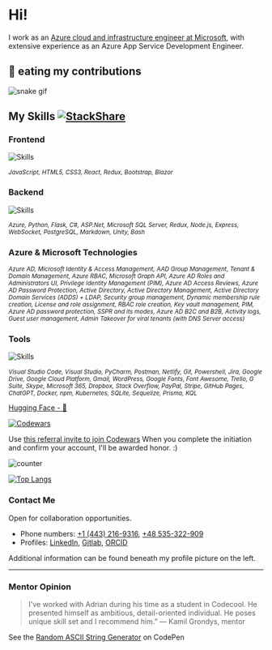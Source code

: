 # Hi! 

I work as an [Azure cloud and infrastructure engineer at Microsoft](https://answers.microsoft.com/en-us/profile/ca9af111-9a5c-4a07-afb3-1764833fa741), with extensive experience as an Azure App Service Development Engineer.
<!--
Currently leading a team working on an app for people to share and rate what it is like to live at rental properties: 

[![README Card](https://github-readme-stats.vercel.app/api/pin/?username=abenteuerzeit&repo=tenant-talk&theme=radical)](https://github.com/abenteuerzeit/tenant-talk.git)


I am working on implementing a Japanese Card Game called [Hanafuda]
(https://en.wikipedia.org/wiki/Hanafuda) with `Next.js`: 

[![README Card](https://github-readme-stats.vercel.app/api/pin/?username=abenteuerzeit&repo=hanafuda&theme=radical)](https://github.com/abenteuerzeit/hanafuda.git)
-->

## :snake: eating my contributions 

![snake gif](https://github.com/abenteuerzeit/abenteuerzeit/blob/output/github-contribution-grid-snake.svg)

## My Skills  [![StackShare](http://img.shields.io/badge/tech-stack-0690fa.svg?style=flat)](https://stackshare.io/abenteuerzeit/my-stack) 

### Frontend

![Skills](https://skillicons.dev/icons?i=js,html,css,react,redux,bootstrap&theme=dark&perline=3)

*<sub>JavaScript, HTML5, CSS3, React, Redux, Bootstrap, Blazor </sub>*

### Backend

![Skills](https://skillicons.dev/icons?i=azure,py,flask,cs,dotnet,redux,nodejs,express,postgres,php,md,bash,unity&theme=dark&perline=5)

*<sub>Azure, Python, Flask, C#, ASP.Net, Microsoft SQL Server, Redux, Node.js, Express, WebSocket, PostgreSQL, Markdown, Unity, Bash</sub>*

### Azure & Microsoft Technologies

*<sub>Azure AD, Microsoft Identity & Access Management, AAD Group Management, Tenant & Domain Management, Azure RBAC, Microsoft Graph API, Azure AD Roles and Administrators UI, Privilege Identity Management (PIM), Azure AD Access Reviews, Azure AD Password Protection, Active Directory, Active Directory Management, Active Directory Domain Services (ADDS) + LDAP, Security group management, Dynamic membership rule creation, License and role assignment, RBAC role creation, Key vault management, PIM, Azure AD password protection, SSPR and its modes, Azure AD B2C and B2B, Activity logs, Guest user management, Admin Takeover for viral tenants (with DNS Server access)</sub>*

### Tools

![Skills](https://skillicons.dev/icons?i=vscode,visualstudio,postman,netlify,git,powershell,sqlite,sequelize,prisma&theme=dark&perline=6)

*<sub>Visual Studio Code, Visual Studio, PyCharm, Postman, Netlify, Git, Powershell, Jira, Google Drive, Google Cloud Platform, Gmail, WordPress, Google Fonts, Font Awesome, Trello, G Suite, Skype, Microsoft 365, Dropbox, Stack Overflow, PayPal, Stripe, GitHub Pages, ChatGPT, Docker, npm, Kubernetes, SQLite, Sequelize, Prisma, KQL </sub>*

[Hugging Face - 🤗](https://huggingface.co/abenteuerzeit)

[![Codewars](https://www.codewars.com/users/abenteuerzeit/badges/small)](https://www.codewars.com/users/abenteuerzeit)

Use [this referral invite to join Codewars](www.codewars.com/r/xcXHsA) 
When you complete the initiation and confirm your account, I'll be awarded honor. :)
<!--
 [![Leetcode](https://badges.peiyuan.ch/leetcode/abenteuerzeit/name?logo=leetcode&label=leetcode&style=for-the-badge)](https://leetcode.com/abenteuerzeit/)
-->
![counter](https://enb6254mo1wkgw.m.pipedream.net)

[![Top Langs](https://github-readme-stats.vercel.app/api/top-langs/?username=abenteuerzeit&show_icons=true&theme=radical&layout=compact)](https://github.com/abenteuerzeit?tab=repositories)
<!--
### Recent Projects

Click on the netlify badge below to see the deployed boss-machine:  

[![Netlify Status](https://api.netlify.com/api/v1/badges/a11637ab-36ef-4a0d-ba95-0bd10e638b91/deploy-status)](https://boss-machine-abenteuerzeit.netlify.app/#/)

[![README Card](https://github-readme-stats.vercel.app/api/pin/?username=abenteuerzeit&repo=boss-machine&theme=radical)](https://github.com/abenteuerzeit/boss-machine.git)

[![README Card](https://github-readme-stats.vercel.app/api/pin/?username=abenteuerzeit&repo=github-oauth-app&theme=radical)](https://github.com/abenteuerzeit/github-oauth-app)

[![README Card](https://github-readme-stats.vercel.app/api/pin/?username=abenteuerzeit&repo=SuperTests&theme=radical)](https://github.com/abenteuerzeit/SuperTests)

[![README Card](https://github-readme-stats.vercel.app/api/pin/?username=abenteuerzeit&repo=js-app&theme=radical)](https://github.com/abenteuerzeit/js-app)

[![README Card](https://github-readme-stats.vercel.app/api/pin/?username=abenteuerzeit&repo=e-commerce-api&theme=radical)](https://github.com/abenteuerzeit/e-commerce-api)
-->

### Contact Me

Open for collaboration opportunities.

- Phone numbers: [+1 (443) 216-9316](tel:+14432169316), [+48 535-322-909](tel:+48535322900)
- Profiles: [LinkedIn](www.linkedin.com/in/abenteuerzeit/), [Gitlab](gitlab.com/abenteuerzeit), [ORCID](https://orcid.org/0000-0001-6813-7490)

Additional information can be found beneath my profile picture on the left.

***
### Mentor Opinion

> I've worked with Adrian during his time as a student in Codecool. He presented himself as ambitious, detail-oriented individual. He poses unique skill set and I recommend him.”
> — Kamil Grondys, mentor

<!--
**abenteuerzeit/abenteuerzeit** is a ✨ _special_ ✨ repository because its `README.md` (this file) appears on your GitHub profile.

Here are some ideas to get you started:

- 🔭 I’m currently working on ...
- 🌱 I’m currently learning ...
- 👯 I’m looking to collaborate on ...
- 🤔 I’m looking for help with ...
- 💬 Ask me about ...
- 📫 How to reach me: ...
- 😄 Pronouns: ...
- ⚡ Fun fact: ...
-->

See the [Random ASCII String Generator](https://codepen.io/abenteuerzeit/full/xxJzzER) on CodePen

